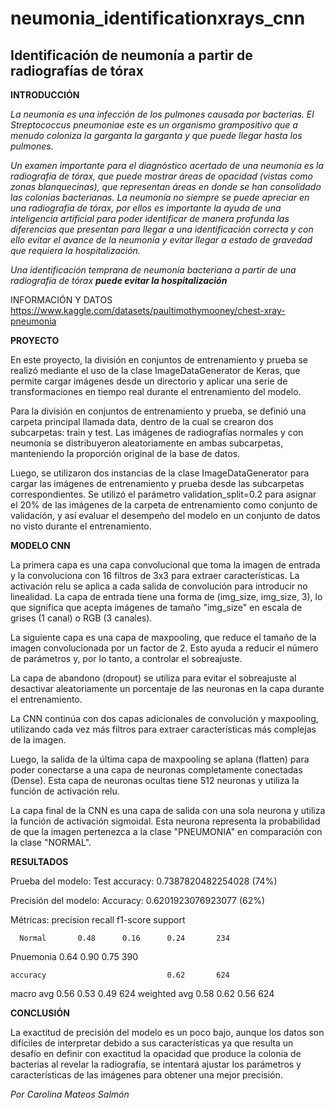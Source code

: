 # neumonia_identificationxrays_cnn
## Identificación de neumonía a partir de radiografías de tórax

**INTRODUCCIÓN**

_La neumonía es una infección de los pulmones causada por bacterias. El Streptococcus pneumoniae este es un organismo grampositivo que a menudo coloniza la garganta la garganta y que puede llegar hasta los pulmones._

_Un examen importante para el diagnóstico acertado de una neumonía es la radiografía de tórax, que puede mostrar áreas de opacidad (vistas como zonas blanquecinas), que representan áreas en donde se han consolidado las colonias bacterianas. La neumonía no siempre se puede apreciar en una radiografía de tórax, por ellos es importante la ayuda de una inteligencia artificial para poder identificar de manera profunda las diferencias que presentan para llegar a una identificación correcta y con ello evitar el avance de la neumonía y evitar llegar a estado de gravedad que requiera la hospitalización._

_Una identificación temprana de neumonía bacteriana a partir de una radiografía de tórax **puede evitar la hospitalización**_


INFORMACIÓN Y DATOS
https://www.kaggle.com/datasets/paultimothymooney/chest-xray-pneumonia

**PROYECTO**

En este proyecto, la división en conjuntos de entrenamiento y prueba se realizó mediante el uso de la clase ImageDataGenerator de Keras, que permite cargar imágenes desde un directorio y aplicar una serie de transformaciones en tiempo real durante el entrenamiento del modelo.

Para la división en conjuntos de entrenamiento y prueba, se definió una carpeta principal llamada data, dentro de la cual se crearon dos subcarpetas: train y test. Las imágenes de radiografías normales y con neumonía se distribuyeron aleatoriamente en ambas subcarpetas, manteniendo la proporción original de la base de datos.

Luego, se utilizaron dos instancias de la clase ImageDataGenerator para cargar las imágenes de entrenamiento y prueba desde las subcarpetas correspondientes. Se utilizó el parámetro validation_split=0.2 para asignar el 20% de las imágenes de la carpeta de entrenamiento como conjunto de validación, y así evaluar el desempeño del modelo en un conjunto de datos no visto durante el entrenamiento.

**MODELO CNN**

La primera capa es una capa convolucional que toma la imagen de entrada y la convoluciona con 16 filtros de 3x3 para extraer características. La activación relu se aplica a cada salida de convolución para introducir no linealidad. La capa de entrada tiene una forma de (img_size, img_size, 3), lo que significa que acepta imágenes de tamaño "img_size" en escala de grises (1 canal) o RGB (3 canales).

La siguiente capa es una capa de maxpooling, que reduce el tamaño de la imagen convolucionada por un factor de 2. Esto ayuda a reducir el número de parámetros y, por lo tanto, a controlar el sobreajuste.

La capa de abandono (dropout) se utiliza para evitar el sobreajuste al desactivar aleatoriamente un porcentaje de las neuronas en la capa durante el entrenamiento.

La CNN continúa con dos capas adicionales de convolución y maxpooling, utilizando cada vez más filtros para extraer características más complejas de la imagen.

Luego, la salida de la última capa de maxpooling se aplana (flatten) para poder conectarse a una capa de neuronas completamente conectadas (Dense). Esta capa de neuronas ocultas tiene 512 neuronas y utiliza la función de activación relu.

La capa final de la CNN es una capa de salida con una sola neurona y utiliza la función de activación sigmoidal. Esta neurona representa la probabilidad de que la imagen pertenezca a la clase "PNEUMONIA" en comparación con la clase "NORMAL".

**RESULTADOS**

Prueba del modelo:
Test accuracy:  0.7387820482254028 (74%)

Precisión del modelo:
Accuracy: 0.6201923076923077 (62%)

Métricas:
precision    recall  f1-score   support

      Normal       0.48      0.16      0.24       234
   Pnuemonia       0.64      0.90      0.75       390

    accuracy                           0.62       624
   macro avg       0.56      0.53      0.49       624
weighted avg       0.58      0.62      0.56       624


**CONCLUSIÓN**

La exactitud de precisión del modelo es un poco bajo, aunque los datos son difíciles de interpretar debido a sus características ya que resulta un desafío en definir con exactitud la opacidad que produce la colonia de bacterias al revelar la radiografía, se intentará ajustar los parámetros y características de las imágenes para obtener una mejor precisión.



_Por Carolina Mateos Salmón_

